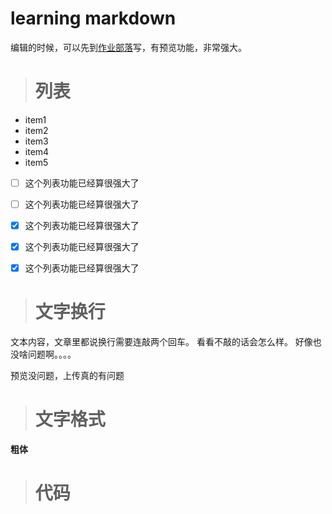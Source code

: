 # learning markdown
编辑的时候，可以先到[作业部落](https://www.zybuluo.com/mdeditor)写，有预览功能，非常强大。

> # 列表
+ item1
+ item2
+ item3
+ item4
+ item5


- [ ] 这个列表功能已经算很强大了
- [ ] 这个列表功能已经算很强大了
- [x] 这个列表功能已经算很强大了
- [x] 这个列表功能已经算很强大了
- [x] 这个列表功能已经算很强大了


> # 文字换行
文本内容，文章里都说换行需要连敲两个回车。
看看不敲的话会怎么样。
好像也没啥问题啊。。。。

预览没问题，上传真的有问题


> # 文字格式


**粗体**


> # 代码

